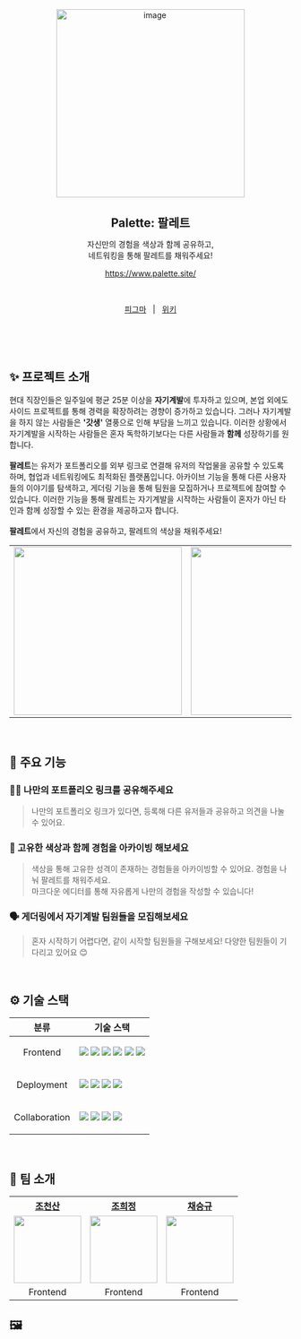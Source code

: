 <div align=center>
  <img width="336" alt="image" src="https://github.com/user-attachments/assets/7c7f55c9-f4e5-4a9e-ad98-ee54e46303a9">
</div>

<h1 align=center style="text-align: center; font-size: 1.5em">Palette: 팔레트</h3>

<div align=center>

<p>자신만의 경험을 색상과 함께 공유하고,<br>네트워킹을 통해 팔레트를 채워주세요!</p>

https://www.palette.site/

<br>

<p align=center>
  <a href="https://www.figma.com/design/9Xf8cDM0jPx0oGNloEkfKa/Palettee?node-id=0-1&node-type=canvas&t=Sk30i83BB7LXRt0w-0">피그마</a>
  &nbsp; | &nbsp; 
  <a href="https://github.com/prgrms-web-devcourse-final-project/WEB1_1_ZeroOne_FE/wiki">위키</a>
</p>
</div>
<br>

<br>

<!-- TOC end -->

<br>

<!-- TOC --><a name="-"></a>

## ✨ 프로젝트 소개

현대 직장인들은 일주일에 평균 25분 이상을 **자기계발**에 투자하고 있으며, 본업 외에도 사이드 프로젝트를 통해 경력을 확장하려는 경향이 증가하고 있습니다. 그러나 자기계발을 하지 않는 사람들은 **'갓생'** 열풍으로 인해 부담을 느끼고 있습니다. 이러한 상황에서 자기계발을 시작하는 사람들은 혼자 독학하기보다는 다른 사람들과 **함께** 성장하기를 원합니다.<br><br>
**팔레트**는 유저가 포트폴리오를 외부 링크로 연결해 유저의 작업물을 공유할 수 있도록 하며, 협업과 네트워킹에도 최적화된 플랫폼입니다. 아카이브 기능을 통해 다른 사용자들의 이야기를 탐색하고, 게더링 기능을 통해 팀원을 모집하거나 프로젝트에 참여할 수 있습니다. 이러한 기능을 통해 팔레트는 자기계발을 시작하는 사람들이 혼자가 아닌 타인과 함께 성장할 수 있는 환경을 제공하고자 합니다. <br><br>
**팔레트**에서 자신의 경험을 공유하고, 팔레트의 색상을 채워주세요!

<table align="center">
  <tr>
    <td><img src="https://github.com/user-attachments/assets/9e84cb48-9942-4e3d-b818-c6583974c37b" width="300" ></td>
    <td><img src="https://github.com/user-attachments/assets/6c8cf2c8-4ce8-41fb-a43e-4d7b8adc47c1" width="300" ></td>
    <td><img src="https://github.com/user-attachments/assets/1001b619-706d-4da9-a80e-335c81122500" width="300"  ></td>
  </tr>
</table>

<br>
 
<!-- TOC --><a name="--1"></a>
## 🚀 주요 기능

<!-- TOC --><a name="--2"></a>

### 🙋‍♀️ 나만의 포트폴리오 링크를 공유해주세요

> 나만의 포트폴리오 링크가 있다면, 등록해 다른 유저들과 공유하고 의견을 나눌 수 있어요.

<!-- TOC --><a name="--3"></a>

### 🎨 고유한 색상과 함께 경험을 아카이빙 해보세요

> 색상을 통해 고유한 성격이 존재하는 경험들을 아카이빙할 수 있어요. 경험을 나눠 팔레트를 채워주세요.<br>
> 마크다운 에디터를 통해 자유롭게 나만의 경험을 작성할 수 있습니다!

<!-- TOC --><a name="--4"></a>

### 🗣️ 게더링에서 자기계발 팀원들을 모집해보세요

> 혼자 시작하기 어렵다면, 같이 시작할 팀원들을 구해보세요! 다양한 팀원들이 기다리고 있어요 😊

<br>

<!-- TOC --><a name="--8"></a>



## ⚙️ 기술 스택

<table align=center>
    <thead>
        <tr>
            <th>분류</th>
            <th>기술 스택</th>
        </tr>
    </thead>
    <tbody>
        <tr>
            <td>
                  <p align=center>Frontend</p>
            </td>
            <td>
                <img src="https://img.shields.io/badge/Vite-646CFF?logo=Vite&logoColor=ffffff">
                <img src="https://img.shields.io/badge/React-61DAFB?logo=React&logoColor=ffffff">
                <img src="https://img.shields.io/badge/TypeScript-3178C6?logo=typescript&logoColor=ffffff">
                <img src="https://img.shields.io/badge/Sass-D36AC2?logo=sass&logoColor=ffffff">
                <img src="https://img.shields.io/badge/Zustand-443E38?logo=react&logoColor=ffffff">
                <img src="https://img.shields.io/badge/React%20Query-FF4154?logo=reactquery&logoColor=ffffff">
            </td>
        </tr>
        <tr>
            <td>
                <p align=center>Deployment</p>
            </td>
            <td>
                <img src="https://img.shields.io/badge/S3-569A31?logo=amazons3&logoColor=ffffff">
                <img src="https://img.shields.io/badge/CloudFront-232F3E?logo=amazonaws&logoColor=ffffff">
                <img src="https://img.shields.io/badge/Route%2053-4A154B?logo=amazonaws&logoColor=ffffff">
                <img src="https://img.shields.io/badge/Netlify-00C7B7?logo=netlify&logoColor=ffffff">
            </td>
        </tr>
        <tr>
            <td>
                <p align=center>Collaboration</p>
            </td>
            <td>
                <img src="https://img.shields.io/badge/Notion-000000?logo=Notion">
                <img src="https://img.shields.io/badge/Figma-F24E1E?logo=Figma&logoColor=ffffff">
                <img src="https://img.shields.io/badge/Slack-4A154B?logo=Slack&logoColor=ffffff">
                <img src="https://img.shields.io/badge/Discord-4358D8?logo=Discord&logoColor=ffffff">
            </td>
        </tr>
    </tbody>
</table>

<br>

<!-- TOC --><a name="--9"></a>

## 🎨 팀 소개

<table align="center">
  <tr align="center">
    <th><a href="https://github.com/joarthvr">조천산</a></th>
    <th><a href="https://github.com/he2e2">조희정</a></th>
    <th><a href="https://github.com/csk6314">채승규</a></th>
  </tr>
  <tr>
    <td><img src="https://github.com/joarthvr.png" width="120" height="120"></td>
    <td><img src="https://github.com/he2e2.png" width="120" height="120"></td>
    <td><img src="https://github.com/csk6314.png" width="120" height="120"></td>
  </tr>
  <tr align="center">
    <td>Frontend</td>
    <td>Frontend</td>
    <td>Frontend</td>
  </tr>
</table>

## 🖼️ 
